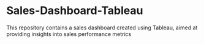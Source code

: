 # Sales-Dashboard-Tableau
This repository contains a sales dashboard created using Tableau, aimed at providing insights into sales performance metrics
